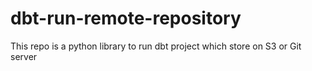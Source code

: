 # dbt-run-remote-repository
This repo is a python library to run dbt project which store on S3 or Git server 
